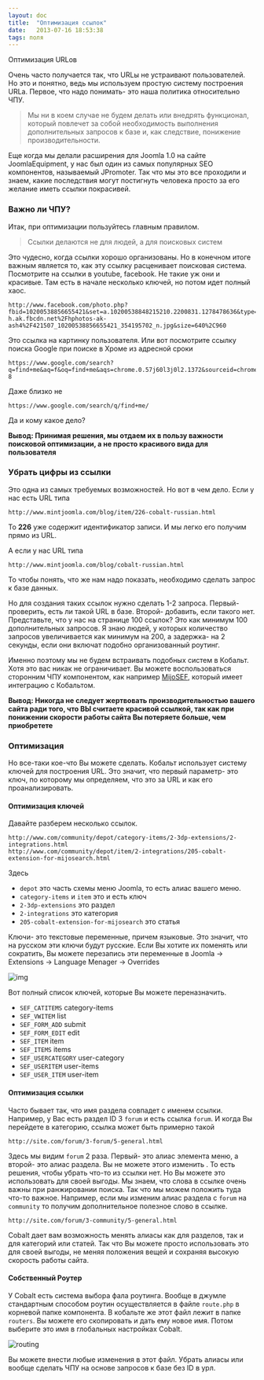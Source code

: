 ```yaml
---
layout: doc
title:  "Оптимизация ссылок"
date:   2013-07-16 18:53:38
tags: поля
---
```

Оптимизация URLов

Очень часто получается так, что URLы не устраивают пользователей. Но это и понятно, ведь мы используем простую систему построения URLа. Первое, что надо понимать- это наша политика относительно ЧПУ.

>Мы ни в коем случае не будем делать или внедрять функционал, который повлечет за собой необходимость выполнения дополнительных запросов к базе и, как следствие, понижение производительности.

Еще когда мы делали расширения для Joomla 1.0 на сайте JoomlaEquipment, у нас был один из самых популярных SEO компонентов, называемый JPromoter. Так что мы это все проходили и знаем, какие последствия могут постигнуть человека просто за его желание иметь  ссылки покрасивей.

### Важно ли ЧПУ?

Итак, при оптимизации пользуйтесь главным правилом.

> Ссылки делаются не для людей, а для поисковых систем

Это чудесно, когда ссылки хорошо организованы. Но в конечном итоге важным является то, как эту ссылку расценивает поисковая система. Посмотрите на ссылки в youtube, facebook. Не такие уж они и красивые. Там есть в начале несколько ключей, но потом идет полный хаос.

    http://www.facebook.com/photo.php?fbid=10200538856655421&set=a.10200538848215210.2200831.1278478636&type=3&src=http%3A%2F%2Fsphotos-h.ak.fbcdn.net%2Fhphotos-ak-ash4%2F421507_10200538856655421_354195702_n.jpg&size=640%2C960

Это ссылка на картинку пользователя.
Или вот посмотрите ссылку поиска Google при поиске в Хроме из адресной сроки

    https://www.google.com/search?q=find+me&aq=f&oq=find+me&aqs=chrome.0.57j60l3j0l2.1372&sourceid=chrome&ie=UTF-8

Даже близко не

    https://www.google.com/search/q/find+me/

Да и кому какое дело?

**Вывод: Принимая решения, мы отдаем их в пользу важности поисковой оптимизации, а не просто красивого вида для пользователя**

### Убрать цифры из ссылки

Это одна из самых требуемых возможностей. Но вот в чем дело. Если у нас есть URL типа

    http://www.mintjoomla.com/blog/item/226-cobalt-russian.html

То **226** уже содержит идентификатор записи. И мы легко его получим прямо из URL.

А если у нас URL типа

    http://www.mintjoomla.com/blog/cobalt-russian.html

То чтобы понять, что же нам надо показать, необходимо сделать запрос к базе данных.

Но для создания таких ссылок нужно сделать 1-2 запроса. Первый- проверить, есть ли такой URL в базе. Второй- добавить, если такого нет. Представьте, что у нас на странице 100 ссылок? Это как минимум 100 дополнительных запросов. Я знаю людей, у которых количество запросов увеличивается как минимум на 200, а задержка- на 2 секунды, если они включат подобно организованный роутинг.

Именно поэтому мы не будем встраивать подобных систем в Кобальт. Хотя это вас никак не ограничивает. Вы можете воспользоваться сторонним ЧПУ компонентом, как например [MijoSEF][ms], который имеет интеграцию с Кобальтом.

**Вывод: Никогда не следует жертвовать производительностью вашего сайта ради того, что ВЫ считаете красивой ссылкой, так как при понижении скорости работы сайта Вы потеряете больше, чем приобретете**

### Оптимизация

Но все-таки кое-что Вы можете сделать. Кобальт использует систему ключей для построения URL. Это значит, что первый параметр- это ключ, по которому мы определяем, что это за URL и как его проанализировать.

#### Оптимизация ключей

Давайте разберем несколько ссылок.

    http://www.com/community/depot/category-items/2-3dp-extensions/2-integrations.html
    http://www.com/community/depot/item/2-integrations/205-cobalt-extension-for-mijosearch.html

Здесь

- `depot` это часть схемы меню Joomla, то есть алиас вашего меню.
- `category-items` и `item` это и есть ключ
- `2-3dp-extensions` это раздел
- `2-integrations` это категория
- `205-cobalt-extension-for-mijosearch` это статья

Ключи- это текстовые переменные, причем языковые. Это значит, что на русском эти ключи будут русские. Если Вы хотите их поменять или сократить, Вы можете перезапись эти переменные в Joomla -> Extensions -> Language Menager -> Overrides

![img](http://serhioromano.s3.amazonaws.com/mintjoomla/tutorial-customtmpl/langoverrides.png)

Вот полный список ключей, которые Вы можете переназначить.

- `SEF_CATITEMS` category-items
- `SEF_VWITEM` list
- `SEF_FORM_ADD` submit
- `SEF_FORM_EDIT` edit
- `SEF_ITEM` item
- `SEF_ITEMS` items
- `SEF_USERCATEGORY` user-category
- `SEF_USERITEM` user-items
- `SEF_USER_ITEM` user-item

#### Оптимизация ссылки

Часто бывает так, что имя раздела совпадет с именем ссылки. Например, у Вас есть раздел ID 3 `forum` и есть ссылка `forum`. И когда Вы перейдете в категорию, ссылка может быть примерно такой

    http://site.com/forum/3-forum/5-general.html

Здесь мы видим `forum` 2 раза. Первый- это алиас элемента меню, а второй- это алиас раздела. Вы не можете этого изменить . То есть решения, чтобы убрать что-то из ссылки нет. Но Вы можете это использовать для своей выгоды. Мы знаем, что слова в ссылке очень важны при ранжировании поиска. Так что мы можем положить туда что-то важное. Например, если мы изменим алиас раздела с `forum` на `community` то получим дополнительное полезное слово в ссылке.

    http://site.com/forum/3-community/5-general.html

Cobalt дает вам возможность менять алиасы как для разделов, так и для категорий или статей. Так что Вы можете просто использовать это для своей выгоды, не меняя положения вещей и сохраняя высокую скорость работы сайта.


[ms]: http://www.mintjoomla.com/community/depot/item/2-cobalt-integrations/205-cobalt-extension-for-mijosearch-1-1-stable.html

#### Собственный Роутер

У Cobalt есть система выбора фала роутинга. Вообще в джумле стандартным способом роутин осуществляется в файле `route.php` в корневой папке компонента. В кобальте же этот файл лежит в папке `routers`. Вы можете его скопировать и дать ему новое имя. Потом выберите это имя в глобальных настройках Cobalt.

![routing](http://serhioromano.s3.amazonaws.com/mintjoomla/tutorial-customtmpl/customrouting.png)

Вы можете внести любые изменения в этот файл. Убрать алиасы или вообще сделать ЧПУ на основе запросов к базе без ID в урл.